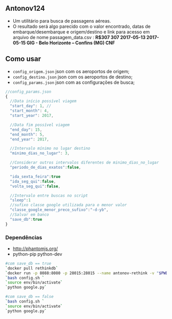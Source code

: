 ## Antonov124
- Um utilitário para busca de passagens aéreas.
- O resultado será algo parecido com o valor encontrado, datas de embarque/desembarque e origem/destino e link para acesso em arquivo de nome passagem_data.csv :
__R$307	307	2017-05-13	2017-05-15	GIG - Belo Horizonte – Confins (MG)	CNF__


## Como usar

* `config_origem.json` json com os aeroportos de origem;
* `config_destino.json` json com os aeroportos de destino;
* `config_params.json` json com as configurações de busca;

```js
//config_params.json
{
  //Data início possível viagem
  "start_day": 1, //
  "start_month": 4,
  "start_year": 2017,

  //Data fim possível viagem
  "end_day": 15,
  "end_month": 5,
  "end_year": 2017,

  //Intervalo mínimo no lugar destino
  "minimo_dias_no_lugar": 3,

  //Considerar outros intervalos diferentes de minimo_dias_no_lugar
  "periodo_de_dias_exatos":false,

  "ida_sexta_feira":true
  "ida_seg_qui":false,
  "volta_seg_qui":false,

  //Intervalo entre buscas no script
  "sleep":1
  //sufixo classe google utilizada para o menor valor
  "classe_google_menor_preco_sufixo":"-d-yb",
  //Salvar em banco
  "save_db":true
}
```

### Dependências
- http://phantomjs.org/
- python-pip python-dev

```sh
#com save_db == true
`docker pull rethinkdb`
`docker run -p 8088:8080 -p 28015:28015 --name antonov-rethink -v "$PWD:/data"  rethinkdb`
`bash config.sh `
`source env/bin/activate`
`python google.py`
```


```sh
#com save_db == false
`bash config.sh `
`source env/bin/activate`
`python google.py`
```

